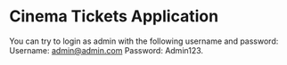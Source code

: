 # Cinema Tickets Application

You can try to login as admin with the following username and password:
Username: admin@admin.com
Password: Admin123.
